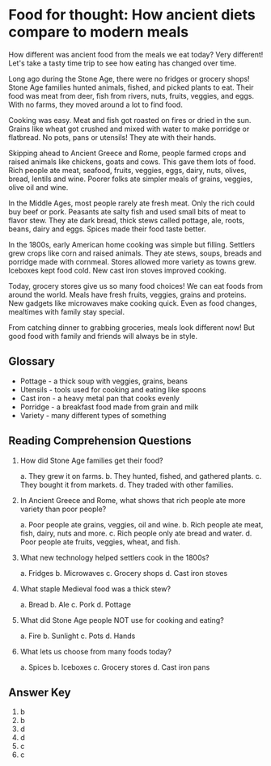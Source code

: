 # Food for thought: How ancient diets compare to modern meals

How different was ancient food from the meals we eat today? Very different! Let's take a tasty time trip to see how eating has changed over time.

Long ago during the Stone Age, there were no fridges or grocery shops! Stone Age families hunted animals, fished, and picked plants to eat. Their food was meat from deer, fish from rivers, nuts, fruits, veggies, and eggs. With no farms, they moved around a lot to find food.

Cooking was easy. Meat and fish got roasted on fires or dried in the sun. Grains like wheat got crushed and mixed with water to make porridge or flatbread. No pots, pans or utensils! They ate with their hands.

Skipping ahead to Ancient Greece and Rome, people farmed crops and raised animals like chickens, goats and cows. This gave them lots of food. Rich people ate meat, seafood, fruits, veggies, eggs, dairy, nuts, olives, bread, lentils and wine. Poorer folks ate simpler meals of grains, veggies, olive oil and wine.

In the Middle Ages, most people rarely ate fresh meat. Only the rich could buy beef or pork. Peasants ate salty fish and used small bits of meat to flavor stew. They ate dark bread, thick stews called pottage, ale, roots, beans, dairy and eggs. Spices made their food taste better.

In the 1800s, early American home cooking was simple but filling. Settlers grew crops like corn and raised animals. They ate stews, soups, breads and porridge made with cornmeal. Stores allowed more variety as towns grew. Iceboxes kept food cold. New cast iron stoves improved cooking.

Today, grocery stores give us so many food choices! We can eat foods from around the world. Meals have fresh fruits, veggies, grains and proteins. New gadgets like microwaves make cooking quick. Even as food changes, mealtimes with family stay special.

From catching dinner to grabbing groceries, meals look different now! But good food with family and friends will always be in style.

## Glossary

- Pottage - a thick soup with veggies, grains, beans
- Utensils - tools used for cooking and eating like spoons
- Cast iron - a heavy metal pan that cooks evenly
- Porridge - a breakfast food made from grain and milk
- Variety - many different types of something

## Reading Comprehension Questions

1. How did Stone Age families get their food?

   a. They grew it on farms.
   b. They hunted, fished, and gathered plants.
   c. They bought it from markets.
   d. They traded with other families.

2. In Ancient Greece and Rome, what shows that rich people ate more variety than poor people?

   a. Poor people ate grains, veggies, oil and wine.
   b. Rich people ate meat, fish, dairy, nuts and more.
   c. Rich people only ate bread and water.
   d. Poor people ate fruits, veggies, wheat, and fish.

3. What new technology helped settlers cook in the 1800s?

   a. Fridges
   b. Microwaves
   c. Grocery shops
   d. Cast iron stoves

4. What staple Medieval food was a thick stew?

   a. Bread
   b. Ale
   c. Pork
   d. Pottage

5. What did Stone Age people NOT use for cooking and eating?

   a. Fire
   b. Sunlight
   c. Pots
   d. Hands

6. What lets us choose from many foods today?

   a. Spices
   b. Iceboxes
   c. Grocery stores
   d. Cast iron pans

## Answer Key

1. b
2. b
3. d
4. d
5. c
6. c
